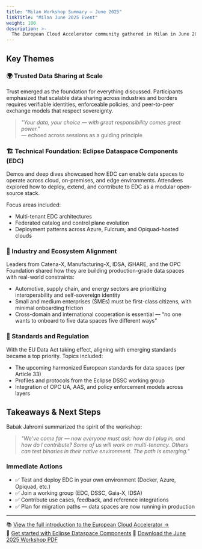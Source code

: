 ```yaml
---
title: "Milan Workshop Summary – June 2025"
linkTitle: "Milan June 2025 Event"
weight: 100
description: >-
  The European Cloud Accelerator community gathered in Milan in June 2025 for a multi-day workshop focused on advancing the vision of open, sovereign, and interoperable data spaces. The event brought together cloud providers, industrial data experts, open-source contributors, and policymakers to align efforts and accelerate progress across the ecosystem.
---
```


## Key Themes

### 🌍 Trusted Data Sharing at Scale
Trust emerged as the foundation for everything discussed. Participants emphasized that scalable data sharing across industries and borders requires verifiable identities, enforceable policies, and peer-to-peer exchange models that respect sovereignty.

> _"Your data, your choice — with great responsibility comes great power."_  
> — echoed across sessions as a guiding principle

### 🏗️ Technical Foundation: Eclipse Dataspace Components (EDC)
Demos and deep dives showcased how EDC can enable data spaces to operate across cloud, on-premises, and edge environments. Attendees explored how to deploy, extend, and contribute to EDC as a modular open-source stack.

Focus areas included:
- Multi-tenant EDC architectures
- Federated catalog and control plane evolution
- Deployment patterns across Azure, Fulcrum, and Opiquad-hosted clouds

### 🤝 Industry and Ecosystem Alignment
Leaders from Catena-X, Manufacturing-X, IDSA, iSHARE, and the OPC Foundation shared how they are building production-grade data spaces with real-world constraints:
- Automotive, supply chain, and energy sectors are prioritizing interoperability and self-sovereign identity
- Small and medium enterprises (SMEs) must be first-class citizens, with minimal onboarding friction
- Cross-domain and international cooperation is essential — “no one wants to onboard to five data spaces five different ways”

### 🧱 Standards and Regulation
With the EU Data Act taking effect, aligning with emerging standards became a top priority. Topics included:
- The upcoming harmonized European standards for data spaces (per Article 33)
- Profiles and protocols from the Eclipse DSSC working group
- Integration of OPC UA, AAS, and policy enforcement models across layers

## Takeaways & Next Steps

Babak Jahromi summarized the spirit of the workshop:

> _"We’ve come far — now everyone must ask: how do I plug in, and how do I contribute? Some of us will work on multi-tenancy. Others can test binaries in their native environment. The path is emerging."_

### Immediate Actions
- ✅ Test and deploy EDC in your own environment (Docker, Azure, Opiquad, etc.)
- ✅ Join a working group (EDC, DSSC, Gaia-X, IDSA)
- ✅ Contribute use cases, feedback, and reference integrations
- ✅ Plan for migration paths — data spaces are now running in production

---
📚 [View the full introduction to the European Cloud Accelerator →](./agenda/)  
🔗 [Get started with Eclipse Dataspace Components](https://github.com/eclipse-edc)
📄 [ Download the June 2025 Workshop PDF](./June%202025%20-%20Milan%20-%20Cloud%20Accelerator%20%20Workshop%20-%20v2.pdf)

